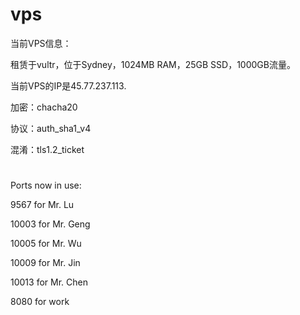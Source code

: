 # vps
当前VPS信息：

租赁于vultr，位于Sydney，1024MB RAM，25GB SSD，1000GB流量。

当前VPS的IP是45.77.237.113.

加密：chacha20

协议：auth_sha1_v4

混淆：tls1.2_ticket
#
Ports now in use:
 

9567	for Mr. Lu

10003	for Mr. Geng

10005	for Mr. Wu

10009	for Mr. Jin

10013	for Mr. Chen

8080	for work
